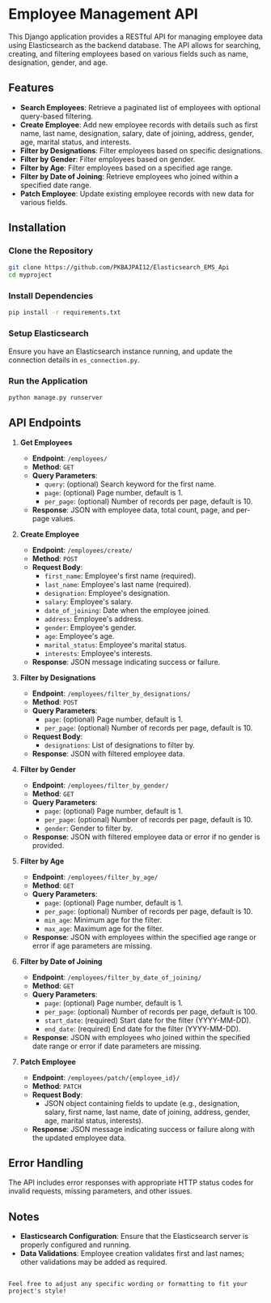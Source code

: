 
# Employee Management API

This Django application provides a RESTful API for managing employee data using Elasticsearch as the backend database. The API allows for searching, creating, and filtering employees based on various fields such as name, designation, gender, and age.

## Features
- **Search Employees**: Retrieve a paginated list of employees with optional query-based filtering.
- **Create Employee**: Add new employee records with details such as first name, last name, designation, salary, date of joining, address, gender, age, marital status, and interests.
- **Filter by Designations**: Filter employees based on specific designations.
- **Filter by Gender**: Filter employees based on gender.
- **Filter by Age**: Filter employees based on a specified age range.
- **Filter by Date of Joining**: Retrieve employees who joined within a specified date range.
- **Patch Employee**: Update existing employee records with new data for various fields.

## Installation
### Clone the Repository
```bash
git clone https://github.com/PKBAJPAI12/Elasticsearch_EMS_Api
cd myproject
```

### Install Dependencies
```bash
pip install -r requirements.txt
```

### Setup Elasticsearch
Ensure you have an Elasticsearch instance running, and update the connection details in `es_connection.py`.

### Run the Application
```bash
python manage.py runserver
```

## API Endpoints
1. **Get Employees**
   - **Endpoint**: `/employees/`
   - **Method**: `GET`
   - **Query Parameters**:
     - `query`: (optional) Search keyword for the first name.
     - `page`: (optional) Page number, default is 1.
     - `per_page`: (optional) Number of records per page, default is 10.
   - **Response**: JSON with employee data, total count, page, and per-page values.

2. **Create Employee**
   - **Endpoint**: `/employees/create/`
   - **Method**: `POST`
   - **Request Body**:
     - `first_name`: Employee's first name (required).
     - `last_name`: Employee's last name (required).
     - `designation`: Employee's designation.
     - `salary`: Employee's salary.
     - `date_of_joining`: Date when the employee joined.
     - `address`: Employee's address.
     - `gender`: Employee's gender.
     - `age`: Employee's age.
     - `marital_status`: Employee's marital status.
     - `interests`: Employee's interests.
   - **Response**: JSON message indicating success or failure.

3. **Filter by Designations**
   - **Endpoint**: `/employees/filter_by_designations/`
   - **Method**: `POST`
   - **Query Parameters**:
     - `page`: (optional) Page number, default is 1.
     - `per_page`: (optional) Number of records per page, default is 10.
   - **Request Body**:
     - `designations`: List of designations to filter by.
   - **Response**: JSON with filtered employee data.

4. **Filter by Gender**
   - **Endpoint**: `/employees/filter_by_gender/`
   - **Method**: `GET`
   - **Query Parameters**:
     - `page`: (optional) Page number, default is 1.
     - `per_page`: (optional) Number of records per page, default is 10.
     - `gender`: Gender to filter by.
   - **Response**: JSON with filtered employee data or error if no gender is provided.

5. **Filter by Age**
   - **Endpoint**: `/employees/filter_by_age/`
   - **Method**: `GET`
   - **Query Parameters**:
     - `page`: (optional) Page number, default is 1.
     - `per_page`: (optional) Number of records per page, default is 10.
     - `min_age`: Minimum age for the filter.
     - `max_age`: Maximum age for the filter.
   - **Response**: JSON with employees within the specified age range or error if age parameters are missing.

6. **Filter by Date of Joining**
   - **Endpoint**: `/employees/filter_by_date_of_joining/`
   - **Method**: `GET`
   - **Query Parameters**:
     - `page`: (optional) Page number, default is 1.
     - `per_page`: (optional) Number of records per page, default is 100.
     - `start_date`: (required) Start date for the filter (YYYY-MM-DD).
     - `end_date`: (required) End date for the filter (YYYY-MM-DD).
   - **Response**: JSON with employees who joined within the specified date range or error if date parameters are missing.

7. **Patch Employee**
   - **Endpoint**: `/employees/patch/{employee_id}/`
   - **Method**: `PATCH`
   - **Request Body**:
     - JSON object containing fields to update (e.g., designation, salary, first name, last name, date of joining, address, gender, age, marital status, interests).
   - **Response**: JSON message indicating success or failure along with the updated employee data.

## Error Handling
The API includes error responses with appropriate HTTP status codes for invalid requests, missing parameters, and other issues.

## Notes
- **Elasticsearch Configuration**: Ensure that the Elasticsearch server is properly configured and running.
- **Data Validations**: Employee creation validates first and last names; other validations may be added as required.
```

Feel free to adjust any specific wording or formatting to fit your project's style!
